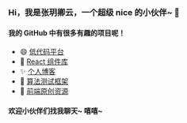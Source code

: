 ### Hi，我是张玥卿云，一个超级 nice 的小伙伴~ 👋
#### 我的 GitHub 中有很多有趣的项目呢！

- 😄 [低代码平台](https://zhangyueqingyun.tech/low-code/component)
- 🌱 [React 组件库](https://zhangyueqingyun.tech/react-components)
- ✨ [个人博客](https://zhangyueqingyun.tech)
- 👯 [算法测试框架](https://github.com/zhangyueqingyun/algorithm)
- 🔭 [前端原创资源](https://github/zhangyueqingyun/blog-resources)

#### 欢迎小伙伴们找我聊天~ 嘻嘻~ 
<!--
**zhangyueqingyun/zhangyueqingyun** is a ✨ _special_ ✨ repository because its `README.md` (this file) appears on your GitHub profile.

Here are some ideas to get you started:

- 🔭 I’m currently working on ...
- 🌱 I’m currently learning ...
- 👯 I’m looking to collabo🌱rate on ...
- 🤔 I’m looking for help with ...
- 💬 Ask me about ...
- 📫 How to reach me: ...
- 😄 Pronouns: ...
- ⚡ Fun fact: ...
-->

